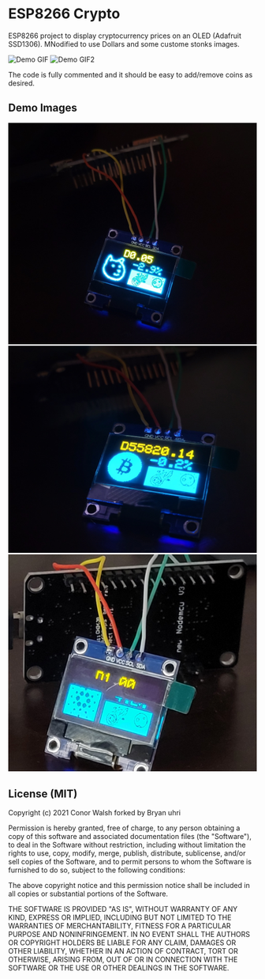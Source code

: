 # ESP8266 Crypto
ESP8266 project to display cryptocurrency prices on an OLED (Adafruit SSD1306). MNodified to use Dollars and some custome stonks images. 

![Demo GIF](/images/ex1gif.gif?raw=true "Demo GIF")
![Demo GIF2](/images/ex2gif.gif?raw=true "Demo GIF2")

The code is fully commented and it should be easy to add/remove coins as desired.

## Demo Images
![Demo](/images/ex1.jpg?raw=true "Demo")
![Demo](/images/ex2.jpg?raw=true "Demo")
![Demo](/images/ex3.jpg?raw=true "Demo")



## License (MIT)
Copyright (c) 2021 Conor Walsh forked by Bryan uhri

Permission is hereby granted, free of charge, to any person obtaining a copy
of this software and associated documentation files (the "Software"), to deal
in the Software without restriction, including without limitation the rights
to use, copy, modify, merge, publish, distribute, sublicense, and/or sell
copies of the Software, and to permit persons to whom the Software is
furnished to do so, subject to the following conditions:

The above copyright notice and this permission notice shall be included in all
copies or substantial portions of the Software.

THE SOFTWARE IS PROVIDED "AS IS", WITHOUT WARRANTY OF ANY KIND, EXPRESS OR
IMPLIED, INCLUDING BUT NOT LIMITED TO THE WARRANTIES OF MERCHANTABILITY,
FITNESS FOR A PARTICULAR PURPOSE AND NONINFRINGEMENT. IN NO EVENT SHALL THE
AUTHORS OR COPYRIGHT HOLDERS BE LIABLE FOR ANY CLAIM, DAMAGES OR OTHER
LIABILITY, WHETHER IN AN ACTION OF CONTRACT, TORT OR OTHERWISE, ARISING FROM,
OUT OF OR IN CONNECTION WITH THE SOFTWARE OR THE USE OR OTHER DEALINGS IN THE
SOFTWARE.
